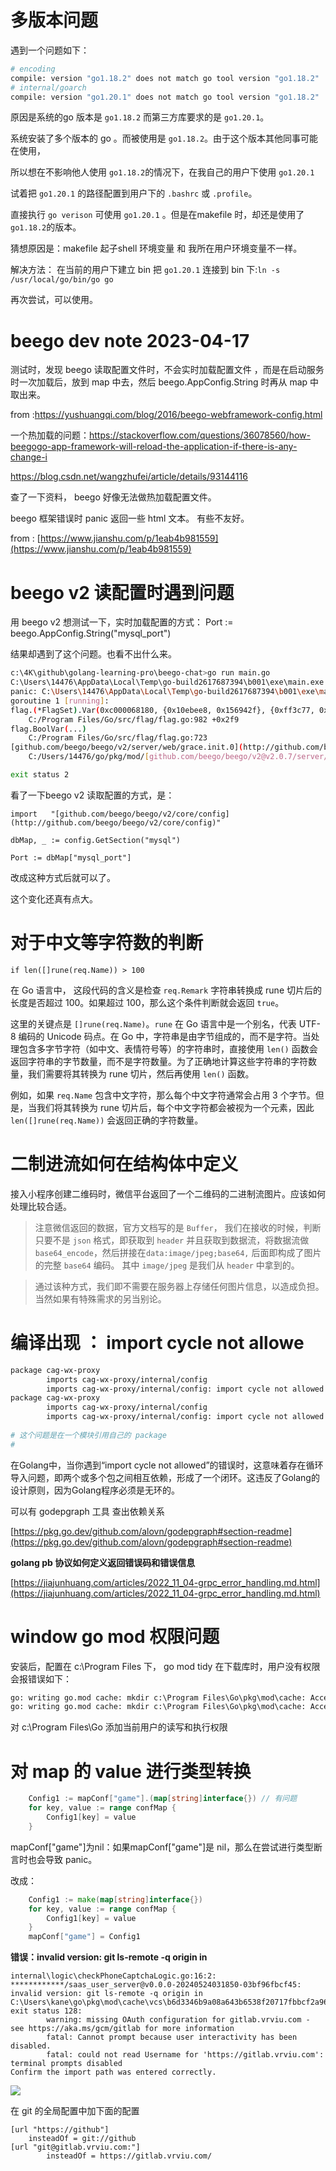 # 多版本问题

遇到一个问题如下：

```sh 
# encoding
compile: version "go1.18.2" does not match go tool version "go1.18.2"
# internal/goarch
compile: version "go1.20.1" does not match go tool version "go1.18.2"
```

原因是系统的go 版本是 `go1.18.2` 而第三方库要求的是 `go1.20.1`。  

系统安装了多个版本的 go 。而被使用是 `go1.18.2`。由于这个版本其他同事可能在使用，

所以想在不影响他人使用 `go1.18.2`的情况下，在我自己的用户下使用 `go1.20.1`

试着把 `go1.20.1` 的路径配置到用户下的 `.bashrc` 或 `.profile`。

直接执行 `go verison` 可使用 `go1.20.1` 。但是在makefile 时，却还是使用了 `go1.18.2`的版本。

猜想原因是：makefile 起子shell 环境变量 和 我所在用户环境变量不一样。

解决方法： 在当前的用户下建立 bin 把   `go1.20.1` 连接到 bin 下:` ln -s /usr/local/go/bin/go go `

再次尝试，可以使用。

# beego dev note 2023-04-17

测试时，发现 beego 读取配置文件时，不会实时加载配置文件 ，而是在启动服务时一次加载后，放到 map 中去，然后 beego.AppConfig.String 时再从 map 中取出来。 

from :https://yushuangqi.com/blog/2016/beego-webframework-config.html

一个热加载的问题：https://stackoverflow.com/questions/36078560/how-beegogo-app-framework-will-reload-the-application-if-there-is-any-change-i

https://blog.csdn.net/wangzhufei/article/details/93144116

查了一下资料， beego 好像无法做热加载配置文件。

beego 框架错误时 panic 返回一些 html 文本。 有些不友好。 

from : [https://www.jianshu.com/p/1eab4b981559](https://www.jianshu.com/p/1eab4b981559)



# beego v2  读配置时遇到问题

用 beego v2 想测试一下，实时加载配置的方式： Port := beego.AppConfig.String("mysql_port")

结果却遇到了这个问题。也看不出什么来。

```sh
c:\4K\github\golang-learning-pro\beego-chat>go run main.go
C:\Users\14476\AppData\Local\Temp\go-build2617687394\b001\exe\main.exe flag redefined: graceful
panic: C:\Users\14476\AppData\Local\Temp\go-build2617687394\b001\exe\main.exe flag redefined: graceful
goroutine 1 [running]:
flag.(*FlagSet).Var(0xc000068180, {0x10ebee8, 0x156942f}, {0xff3c77, 0x8}, {0x1009fb7, 0x21})
​    C:/Program Files/Go/src/flag/flag.go:982 +0x2f9
flag.BoolVar(...)
​    C:/Program Files/Go/src/flag/flag.go:723
[github.com/beego/beego/v2/server/web/grace.init.0](http://github.com/beego/beego/v2/server/web/grace.init.0)()
​    C:/Users/14476/go/pkg/mod/[github.com/beego/beego/v2@v2.0.7/server/web/grace/grace.go:93](http://github.com/beego/beego/v2@v2.0.7/server/web/grace/grace.go:93) +0x52

exit status 2
```


看了一下beego v2 读取配置的方式，是：

```golang
import   "[github.com/beego/beego/v2/core/config](http://github.com/beego/beego/v2/core/config)"

dbMap, _ := config.GetSection("mysql")

Port := dbMap["mysql_port"]
```

改成这种方式后就可以了。 

这个变化还真有点大。

# 对于中文等字符数的判断 

```golang
if len([]rune(req.Name)) > 100
```


在 Go 语言中， 这段代码的含义是检查 `req.Remark` 字符串转换成 rune 切片后的长度是否超过 100。如果超过 100，那么这个条件判断就会返回 `true`。

这里的关键点是 `[]rune(req.Name)`。`rune` 在 Go 语言中是一个别名，代表 UTF-8 编码的 Unicode 码点。在 Go 中，字符串是由字节组成的，而不是字符。当处理包含多字节字符（如中文、表情符号等）的字符串时，直接使用 `len()` 函数会返回字符串的字节数量，而不是字符数量。为了正确地计算这些字符串的字符数量，我们需要将其转换为 rune 切片，然后再使用 `len()` 函数。

例如，如果 `req.Name` 包含中文字符，那么每个中文字符通常会占用 3 个字节。但是，当我们将其转换为 rune 切片后，每个中文字符都会被视为一个元素，因此 `len([]rune(req.Name))` 会返回正确的字符数量。



# 二制进流如何在结构体中定义

接入小程序创建二维码时，微信平台返回了一个二维码的二进制流图片。应该如何处理比较合适。

>注意微信返回的数据，官方文档写的是 `Buffer`， 我们在接收的时候，判断只要不是 `json` 格式，即获取到 `header` 并且获取到数据流，将数据流做 `base64_encode`，然后拼接在`data:image/jpeg;base64,` 后面即构成了图片的完整 `base64` 编码。 其中 `image/jpeg` 是我们从 `header` 中拿到的。

> 通过该种方式，我们即不需要在服务器上存储任何图片信息，以造成负担。当然如果有特殊需求的另当别论。

# 编译出现 ： import cycle not allowe

```sh
package cag-wx-proxy
        imports cag-wx-proxy/internal/config
        imports cag-wx-proxy/internal/config: import cycle not allowed
package cag-wx-proxy
        imports cag-wx-proxy/internal/config
        imports cag-wx-proxy/internal/config: import cycle not allowed
        
# 这个问题是在一个模块引用自己的 package 
#
```

在Golang中，当你遇到“import cycle not allowed”的错误时，这意味着存在循环导入问题，即两个或多个包之间相互依赖，形成了一个闭环。这违反了Golang的设计原则，因为Golang程序必须是无环的。

可以有 godepgraph 工具 查出依赖关系 

[https://pkg.go.dev/github.com/alovn/godepgraph#section-readme](https://pkg.go.dev/github.com/alovn/godepgraph#section-readme)

**golang pb 协议如何定义返回错误码和错误信息** 

[https://jiajunhuang.com/articles/2022_11_04-grpc_error_handling.md.html](https://jiajunhuang.com/articles/2022_11_04-grpc_error_handling.md.html)


# window go mod  权限问题

安装后，配置在  c:\Program Files 下， go mod tidy  在下载库时，用户没有权限会报错误如下：

  ```cmd
go: writing go.mod cache: mkdir c:\Program Files\Go\pkg\mod\cache: Access is denied.
go: writing go.mod cache: mkdir c:\Program Files\Go\pkg\mod\cache: Access is denied.

  ```

对  c:\Program Files\Go 添加当前用户的读写和执行权限

# 对 map 的 value 进行类型转换


```go
	Config1 := mapConf["game"].(map[string]interface{}) // 有问题
	for key, value := range confMap {
		Config1[key] = value
	}
```
mapConf["game"]为nil：如果mapConf["game"]是 nil，那么在尝试进行类型断言时也会导致 panic。

改成：

```go
    Config1 := make(map[string]interface{})
	for key, value := range confMap {
		Config1[key] = value
	}
	mapConf["game"] = Config1
```

**错误：invalid version: git ls-remote -q origin in**

```
internal\logic\checkPhoneCaptchaLogic.go:16:2: ************/saas_user_server@v0.0.0-20240524031850-03bf96fbcf45: invalid version: git ls-remote -q origin in C:\Users\kane\go\pkg\mod\cache\vcs\b6d3346b9a08a643b6538f20717fbbcf2a9651f4d8a8922abe6346170ec83489: exit status 128:
        warning: missing OAuth configuration for gitlab.vrviu.com - see https://aka.ms/gcm/gitlab for more information
        fatal: Cannot prompt because user interactivity has been disabled.
        fatal: could not read Username for 'https://gitlab.vrviu.com': terminal prompts disabled
Confirm the import path was entered correctly.
```

![](./assets/go-2024-10-02_16-11-34.jpg)

在 git 的全局配置中加下面的配置 
```
[url "https://github"]
	insteadOf = git://github
[url "git@gitlab.vrviu.com:"]
        insteadOf = https://gitlab.vrviu.com/   
```